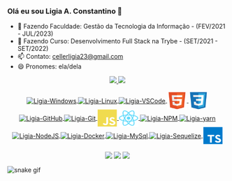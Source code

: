 ### Olá eu sou Ligia A. Constantino 👋

- 🔭 Fazendo Faculdade: Gestão da Tecnologia da Informação - (FEV/2021 - JUL/2023)
- 🌱 Fazendo Curso: Desenvolvimento Full Stack na Trybe - (SET/2021 - SET/2022)
- 📫 Contato: cellerligia23@gmail.com
- 😄 Pronomes: ela/dela

<div align="center">
  <a href="https://github.com/cellerligia23">
  <img height="180em" src="https://github-readme-stats.vercel.app/api?username=cellerligia23&show_icons=true&theme=dark&include_all_commits=true&count_private=true"/>
  <img height="180em" src="https://github-readme-stats.vercel.app/api/top-langs/?username=cellerligia23&layout=compact&langs_count=7&theme=dark"/>
</div>

<div style="display: inline_block" align="center"><br>
  <img align="center" alt="Ligia-Windows" height="40" width="45" src="https://cdn.jsdelivr.net/gh/devicons/devicon/icons/windows8/windows8-original.svg" />
  <img align="center" alt="Ligia-Linux" height="40" width="45"src="https://cdn.jsdelivr.net/gh/devicons/devicon/icons/linux/linux-original.svg" />
  <img align="center" alt="Ligia-VSCode" height="40" width="45" src="https://cdn.jsdelivr.net/gh/devicons/devicon/icons/vscode/vscode-original.svg" />
  <img align="center" alt="Ligia-HTML" height="40" width="45" src="https://raw.githubusercontent.com/devicons/devicon/master/icons/html5/html5-original.svg">
  <img align="center" alt="Ligia-CSS" height="40" width="45" src="https://raw.githubusercontent.com/devicons/devicon/master/icons/css3/css3-original.svg">
  <img align="center" alt="Ligia-GitHub" height="40" width="45" src="https://cdn.jsdelivr.net/gh/devicons/devicon/icons/github/github-original.svg" />
  <img align="center" alt="Ligia-Git" height="40" width="45" src="https://cdn.jsdelivr.net/gh/devicons/devicon/icons/git/git-original.svg" />
  <img align="center" alt="Ligia-Js" height="40" width="45" src="https://raw.githubusercontent.com/devicons/devicon/master/icons/javascript/javascript-plain.svg">
  <img align="center" alt="Ligia-React" height="40" width="45" src="https://raw.githubusercontent.com/devicons/devicon/master/icons/react/react-original.svg">
  <img align="center" alt="Ligia-NPM" height="40" width="45" src="https://cdn.jsdelivr.net/gh/devicons/devicon/icons/npm/npm-original-wordmark.svg" />
  <img align="center" alt="Ligia-yarn" height="40" width="45" src="https://cdn.jsdelivr.net/gh/devicons/devicon/icons/yarn/yarn-original.svg" />
  <img align="center" alt="Ligia-NodeJS" height="40" width="45" src="https://cdn.jsdelivr.net/gh/devicons/devicon/icons/nodejs/nodejs-original-wordmark.svg" />
  <img align="center" alt="Ligia-Docker" height="40" width="45" src="https://cdn.jsdelivr.net/gh/devicons/devicon/icons/docker/docker-original-wordmark.svg" />
  <img align="center" alt="Ligia-MySql" height="40" width="45" src="https://cdn.jsdelivr.net/gh/devicons/devicon/icons/mysql/mysql-original.svg" />
  <img align="center" alt="Ligia-Sequelize" height="40" width="45" src="https://cdn.jsdelivr.net/gh/devicons/devicon/icons/sequelize/sequelize-original.svg" />
  <img align="center" alt="Ligia-Ts" height="40" width="45" src="https://raw.githubusercontent.com/devicons/devicon/master/icons/typescript/typescript-plain.svg">
 </div>
 
 <div align="center"><br>
  <a href="https://www.instagram.com/cellerligia/" target="_blank"><img src="https://img.shields.io/badge/-Instagram-%23E4405F?style=for-the-badge&logo=instagram&logoColor=white" target="_blank"></a>
 	<a href = "mailto:cellerligia23@gmail.com"><img src="https://img.shields.io/badge/-Gmail-%23333?style=for-the-badge&logo=gmail&logoColor=white" target="_blank"></a>
  <a href="https://www.linkedin.com/in/cellerligia/" target="_blank"><img src="https://img.shields.io/badge/-LinkedIn-%230077B5?style=for-the-badge&logo=linkedin&logoColor=white" target="_blank"></a> 
</div>

![snake gif](https://github.com/cellerligia23/cellerligia23/blob/output/github-contribution-grid-snake.svg)

